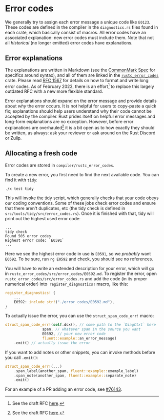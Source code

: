 # Error codes
We generally try to assign each error message a unique code like `E0123`. These
codes are defined in the compiler in the `diagnostics.rs` files found in each
crate, which basically consist of macros. All error codes have an associated
explanation: new error codes must include them. Note that not all _historical_
(no longer emitted) error codes have explanations.

## Error explanations

The explanations are written in Markdown (see the [CommonMark Spec] for
specifics around syntax), and all of them are linked in the [`rustc_error_codes`]
crate. Please read [RFC 1567] for details on how to format and write long error
codes. As of <!-- date-check --> February 2023, there is an
effort[^new-explanations] to replace this largely outdated RFC with a new more
flexible standard.

Error explanations should expand on the error message and provide details about
_why_ the error occurs. It is not helpful for users to copy-paste a quick fix;
explanations should help users understand why their code cannot be accepted by
the compiler. Rust prides itself on helpful error messages and long-form
explanations are no exception. However, before error explanations are
overhauled[^new-explanations] it is a bit open as to how exactly they should be
written, as always: ask your reviewer or ask around on the Rust Discord or Zulip.

[^new-explanations]: See the draft RFC [here][new-explanations-rfc].

[`rustc_error_codes`]: https://doc.rust-lang.org/nightly/nightly-rustc/rustc_error_codes/index.html
[CommonMark Spec]: https://spec.commonmark.org/current/
[RFC 1567]: https://github.com/rust-lang/rfcs/blob/master/text/1567-long-error-codes-explanation-normalization.md
[new-explanations-rfc]: https://github.com/rust-lang/rfcs/pull/3370

## Allocating a fresh code

Error codes are stored in `compiler/rustc_error_codes`.

To create a new error, you first need to find the next available
code. You can find it with `tidy`:

```
./x test tidy
```

This will invoke the tidy script, which generally checks that your code obeys
our coding conventions. Some of these jobs check error codes and ensure that
there aren't duplicates, etc (the tidy check is defined in
`src/tools/tidy/src/error_codes.rs`). Once it is finished with that, tidy will
print out the highest used error code:

```
...
tidy check
Found 505 error codes
Highest error code: `E0591`
...
```

Here we see the highest error code in use is `E0591`, so we _probably_ want
`E0592`. To be sure, run `rg E0592` and check, you should see no references.

You will have to write an extended description for your error,
which will go in `rustc_error_codes/src/error_codes/E0592.md`.
To register the error, open `rustc_error_codes/src/error_codes.rs` and add the
code (in its proper numerical order) into` register_diagnostics!` macro, like
this:

```rust
register_diagnostics! {
    ...
    E0592: include_str!("./error_codes/E0592.md"),
}
```

To actually issue the error, you can use the `struct_span_code_err!` macro:

```rust
struct_span_code_err!(self.dcx(), // some path to the `DiagCtxt` here
                 span, // whatever span in the source you want
                 E0592, // your new error code
                 fluent::example::an_error_message)
    .emit() // actually issue the error
```

If you want to add notes or other snippets, you can invoke methods before you
call `.emit()`:

```rust
struct_span_code_err!(...)
    .span_label(another_span, fluent::example::example_label)
    .span_note(another_span, fluent::example::separate_note)
    .emit()
```

For an example of a PR adding an error code, see [#76143].

[#76143]: https://github.com/rust-lang/rust/pull/76143
